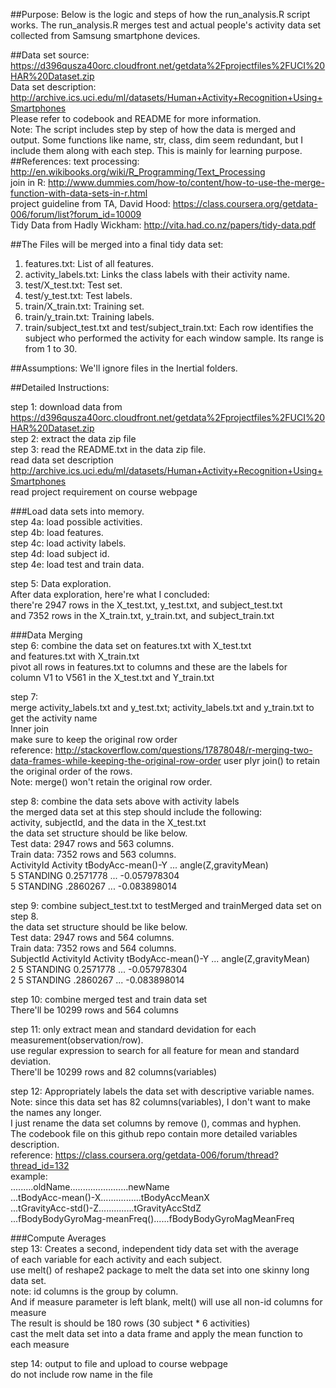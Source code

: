 



##Purpose:
Below is the logic and steps of how the run_analysis.R script works. The run_analysis.R merges test and actual people's activity data set collected from Samsung smartphone devices.

##Data set source:
   https://d396qusza40orc.cloudfront.net/getdata%2Fprojectfiles%2FUCI%20HAR%20Dataset.zip    
Data set description: http://archive.ics.uci.edu/ml/datasets/Human+Activity+Recognition+Using+Smartphones  
Please refer to codebook and README for more information.  
Note: The script includes step by step of how the data is merged and output.
      Some functions like name, str, class, dim seem redundant, but I include them
        along with each step. This is mainly for learning purpose.
##References:
text processing: http://en.wikibooks.org/wiki/R_Programming/Text_Processing  
join in R: http://www.dummies.com/how-to/content/how-to-use-the-merge-function-with-data-sets-in-r.html  
project guideline from TA, David Hood: https://class.coursera.org/getdata-006/forum/list?forum_id=10009  
Tidy Data from Hadly Wickham: http://vita.had.co.nz/papers/tidy-data.pdf  

##The Files will be merged into a final tidy data set:
 1. features.txt:      List of all features.
 2. activity_labels.txt: Links the class labels with their activity name.
 3. test/X_test.txt:   Test set.
 4. test/y_test.txt:   Test labels.
 5. train/X_train.txt: Training set.
 6. train/y_train.txt: Training labels.
 7. train/subject_test.txt and test/subject_train.txt: Each row identifies the subject who performed the activity for each window sample. Its range is from 1 to 30. 

##Assumptions: 
  We'll ignore files in the Inertial folders.

##Detailed Instructions:

step 1: download data from https://d396qusza40orc.cloudfront.net/getdata%2Fprojectfiles%2FUCI%20HAR%20Dataset.zip   
step 2: extract the data zip file  
step 3: read the README.txt in the data zip file.  
        read data set description http://archive.ics.uci.edu/ml/datasets/Human+Activity+Recognition+Using+Smartphones  
        read project requirement on course webpage  

###Load data sets into memory.   
step 4a: load possible activities.  
step 4b: load features.  
step 4c: load activity labels.  
step 4d: load  subject id.  
step 4e: load test and train data.

step 5: Data exploration.  
After data exploration, here're what I concluded:   
 there're 2947 rows in the X_test.txt, y_test.txt, and subject_test.txt  
 and 7352 rows in the X_train.txt, y_train.txt, and subject_train.txt  

###Data Merging   
step 6: combine the data set on features.txt with X_test.txt  
       and features.txt with X_train.txt   
 pivot all rows in features.txt to columns and these are the labels for  
 column V1 to V561 in the X_test.txt and Y_train.txt  

step 7:  
merge activity_labels.txt and y_test.txt; activity_labels.txt and y_train.txt to get the activity name  
Inner join  
make sure to keep the original row order  
 reference: http://stackoverflow.com/questions/17878048/r-merging-two-data-frames-while-keeping-the-original-row-order 
 user plyr join() to retain the original order of the rows.  
 Note: merge() won't retain the original row order.  

step 8: combine the data sets above with activity labels  
the merged data set at this step should include the following:  
  activity, subjectId, and the data in the X_test.txt  
 the data set structure should be like below.  
 Test data:  2947 rows and 563 columns.  
 Train data: 7352 rows and 563 columns.  
 ActivityId  Activity tBodyAcc-mean()-Y  ...  angle(Z,gravityMean)  
     5      STANDING    0.2571778        ...    -0.057978304  
     5      STANDING     .2860267        ...    -0.083898014  

step 9: combine subject_test.txt to testMerged and trainMerged data set on step 8.  
 the data set structure should be like below.  
 Test data:  2947 rows and 564 columns.  
 Train data: 7352 rows and 564 columns.  
 SubjectId ActivityId  Activity  tBodyAcc-mean()-Y  ...  angle(Z,gravityMean)  
     2       5         STANDING    0.2571778        ...    -0.057978304  
     2       5         STANDING     .2860267        ...    -0.083898014  

step 10: combine merged test and train data set  
 There'll be 10299 rows and 564 columns  

step 11: only extract mean and standard devidation for each measurement(observation/row).  
use regular expression to search for all feature for mean and standard deviation.  
 There'll be 10299 rows and 82 columns(variables)  

step 12: Appropriately labels the data set with descriptive variable names.  
Note: since this data set has 82 columns(variables), I don't want to make the names any longer.  
 I just rename the data set columns by remove (), commas and hyphen.   
 The codebook file on this github repo contain more detailed variables description.  
reference: https://class.coursera.org/getdata-006/forum/thread?thread_id=132  
example:   
.........oldName.......................newName  
...tBodyAcc-mean()-X................tBodyAccMeanX  
...tGravityAcc-std()-Z..............tGravityAccStdZ   
...fBodyBodyGyroMag-meanFreq()......fBodyBodyGyroMagMeanFreq   

###Compute Averages   
step 13: Creates a second, independent tidy data set with the average   
of each variable for each activity and each subject.  
use melt() of reshape2 package to melt the data set into one skinny long data set.  
note: id columns is the group by column.  
 And if measure parameter is left blank, melt() will use all non-id columns for measure  
The result is should be 180 rows (30 subject * 6 activities)  
cast the melt data set into a data frame and apply the mean function to each measure    

step 14: output to file and upload to course webpage  
do not include row name in the file  
